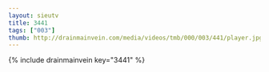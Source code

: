 ```yaml
--- 
layout: sieutv
title: 3441
tags: ["003"]
thumb: http://drainmainvein.com/media/videos/tmb/000/003/441/player.jpg
---
```

{% include drainmainvein key="3441" %} 
